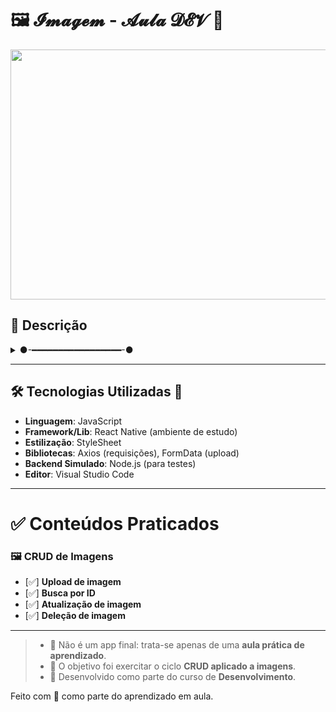 # 🖼️ 𝓘𝓶𝓪𝓰𝓮𝓶 - 𝓐𝓾𝓵𝓪 𝓓𝓔𝓥 🔄  

<img src="https://media3.giphy.com/media/v1.Y2lkPTc5MGI3NjExNjhpdXJ5OHY1ODloZ3E3cTBpZmFydGxhYnBmeHBpOWJhZWEwcDlmbiZlcD12MV9pbnRlcm5hbF9naWZfYnlfaWQmY3Q9Zw/uQZTgSuGZMTHG/giphy.gif" width="900" height="400" />  

## 💬 **Descrição**  
<details>
  <summary>
  ●-━━━━━━━━━━━━━━━━━-●
  </summary>
  ❝ O objetivo da aula foi uma atividade prática desenvolvida durante o curso, com foco em aprender as operações básicas de upload, busca por ID, atualização e deleção de imagens. ❞  
  <br>
</details>  

---

## 🛠️ **Tecnologias Utilizadas** 🔧  
- **Linguagem**: JavaScript  
- **Framework/Lib**: React Native (ambiente de estudo)  
- **Estilização**: StyleSheet  
- **Bibliotecas**: Axios (requisições), FormData (upload)  
- **Backend Simulado**: Node.js (para testes)  
- **Editor**: Visual Studio Code  

---

# ✅ **Conteúdos Praticados**  

### 🖼️ **CRUD de Imagens**  
- [✅] **Upload de imagem**  
- [✅] **Busca por ID**  
- [✅] **Atualização de imagem**  
- [✅] **Deleção de imagem**  

---

> - 🚫 Não é um app final: trata-se apenas de uma **aula prática de aprendizado**.  
> - 📌 O objetivo foi exercitar o ciclo **CRUD aplicado a imagens**.  
> - 💾 Desenvolvido como parte do curso de **Desenvolvimento**.  

Feito com 💜 como parte do aprendizado em aula.  
